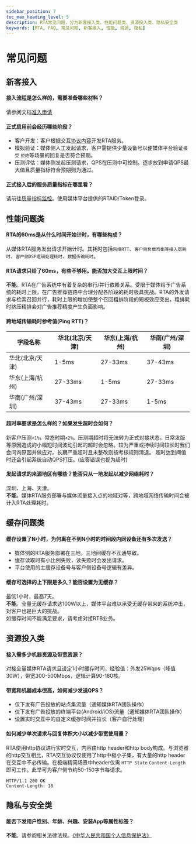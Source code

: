 ```yaml
---
sidebar_position: 7
toc_max_heading_level: 5
description: RTA常见问题，分为新客接入类、性能问题类、资源投入类、隐私安全类
keywords: [RTA, FAQ, 常见问题, 新客接入, 性能, 资源, 隐私]
---
```


# 常见问题

## 新客接入

#### 接入流程是怎么样的，需要准备哪些材料？
请参阅文档[准入申请](/docs/rta/rule/apply.md)

#### 正式启用前会经历哪些阶段？
* 客户开发：客户根据交互[协议内容](/rta/dev/proto.md)开发RTA服务。<br />
* 模拟验证：媒体侧人工发起请求，客户需提供少量设备号以便媒体平台验证`接受` `拒绝`等场景的回复是否符合预期。<br />
* 压测评估：媒体侧发起压测请求，QPS在压测中可控制。逐步放到申请QPS最大值且质量指标符合预期则为通过。

#### 正式接入后的服务质量指标在哪里看？
请前往[质量指标监控](https://stat.algo.com.cn/)。使用媒体平台提供的RTAID/Token登录。

## 性能问题类

#### RTA的60ms是从什么时间开始计时，有哪些构成？
从媒体RTA服务发出请求开始计时。其耗时包括`网络RTT`、`客户侧负载均衡等接入层耗时`、`客户侧DSP逻辑处理耗时`、`数据传输耗时`。

#### RTA请求只给了60ms，有些不够用。能否加大交互上限时间？
**不能**。RTA在广告系统中有着复杂的串行/并行依赖关系。受限于媒体给予广告系统的耗时上限，在广告推荐链路中合理分配各阶段的耗时极具挑战。RTA的外发请求与检索召回并行，耗时上限的增加使整个召回粗排阶段的短板效应突出。粗排耗时挤压精排会对广告推荐精度产生负面影响。

#### 跨地域传输耗时参考值(Ping RTT)？
|  字段名称 | 华北(北京/天津) | 华东(上海/杭州) | 华南(广州/深圳) |
|  ----  | ----  | ---- | ---- |
|  华北(北京/天津)  | 1-5ms  | 27-33ms | 37-43ms |
|  华东(上海/杭州)  | 27-33ms  | 1-5ms | 27-33ms |
|  华南(广州/深圳)  | 37-43ms | 27-33ms | 1-5ms |


#### 超时率要求是怎么样的？如果发生超时会如何？
新客户压测`<1%`，常态时期`<2%`。压测期超时将无法转为正式对接状态。日常发版等原因造成的小幅短时间波动引起的超时会忽略。较为严重或持续时间较长时我们会问询原因并做应对。长期严重超时且未整改则按考核规则清退。
超时达到阈值时还会引起系统自动QPS打压。(应答错误也视为超时)

#### 发起请求的来源地区有哪些？能否只从一地发起以减少网络耗时？
深圳、上海、天津。<br />**不能**。媒体RTA服务部署与媒体流量接入点的地域对等，跨地域网络传输时间会被计入RTA处理耗时。

## 缓存问题类

#### 缓存设置了N小时，为何离在不到N小时的时间段内同设备还有多次发送？
* 媒体侧的RTA服务部署在三地，三地间缓存不互通导致。
* 缓存读取时有小比例失败，读失败时会发出请求。
* 平台使用的主缓存设备号与客户侧设备号逻辑有差异。

#### 缓存可选择的上下限是多久？能否设置为无缓存？
最低1小时，最高7天。<br />
**不能**。全量无缓存请求达100W以上，媒体平台难以承受无缓存带来的系统冲击，对客户也是巨大的挑战。<br />
如缓存时间不能满足要求，请考虑对接RTB业务。


## 资源投入类

#### 接入需多少机器资源及带宽资源？
对接全量媒体RTA请求且设定1小时缓存时间，经验值：外发25Wqps（峰值30W），带宽300-500Mbps，逻辑计算90-180核。
#### 带宽和机器成本很高，如何减少发送QPS？
 * 仅下发有广告投放的站点集流量（通知媒体RTA团队操作）
 * 仅下发有广告投放的终端平台(Android/iOS)流量（通知媒体RTA团队操作）
 * 设置实时交互中的自定义缓存时间并拉长（客户自行处理）

#### 如何减少单次请求与回复体积大小以减少带宽使用量？
RTA使用http协议进行实时交互，内容由http header和http body构成。与浏览器的http交互相比，RTA交互协议仅使用了http中极小子集，有大量的http header在交互中不必传输。在极端精简场景中header仅需 `HTTP State` `Content-Length` 即可工作。此举可为客户侧节约50-150字节每请求。
```http title="回复Header示例"
HTTP/1.1 200 OK
Content-Length: 18
```

## 隐私与安全类

#### 能否下发用户性别、年龄、兴趣、安装App等属性标签？
**不能**。请参阅相关法律法规。[《中华人民共和国个人信息保护法》](http://www.npc.gov.cn/npc/c2/c30834/202108/t20210820_313088.html)